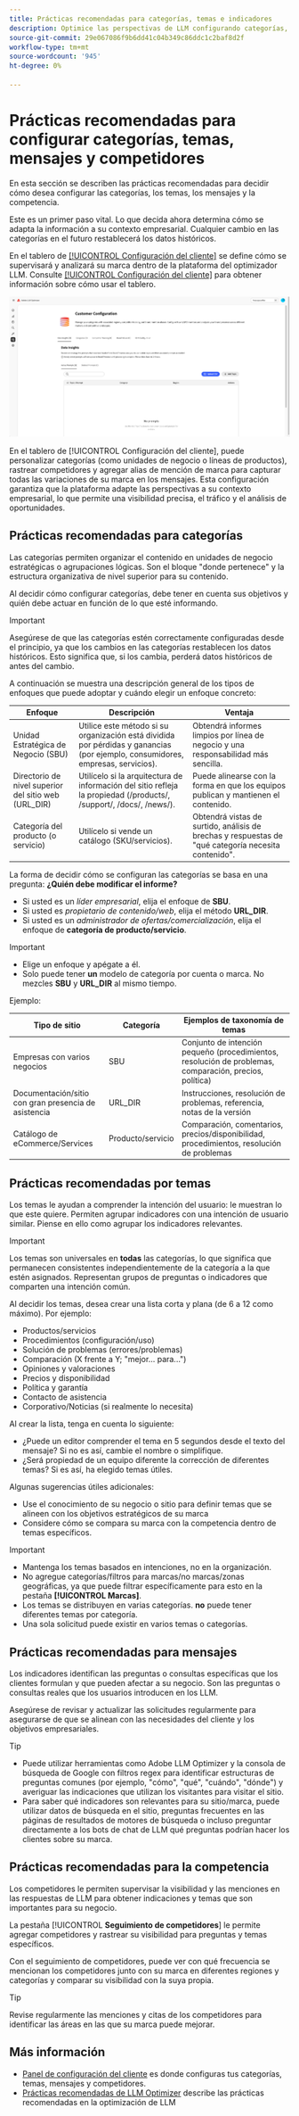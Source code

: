 ```yaml
---
title: Prácticas recomendadas para categorías, temas e indicadores
description: Optimice las perspectivas de LLM configurando categorías, temas, indicadores y competidores para un seguimiento de marca y un análisis de contenido estratégico personalizados.
source-git-commit: 29e067086f9b6dd41c04b349c86ddc1c2baf8d2f
workflow-type: tm+mt
source-wordcount: '945'
ht-degree: 0%

---
```



# Prácticas recomendadas para configurar categorías, temas, mensajes y competidores

En esta sección se describen las prácticas recomendadas para decidir cómo desea configurar las categorías, los temas, los mensajes y la competencia.

Este es un primer paso vital. Lo que decida ahora determina cómo se adapta la información a su contexto empresarial. Cualquier cambio en las categorías en el futuro restablecerá los datos históricos.

En el tablero de [[!UICONTROL Configuración del cliente]](/help/dashboards/customer-configuration.md) se define cómo se supervisará y analizará su marca dentro de la plataforma del optimizador LLM. Consulte [[!UICONTROL Configuración del cliente]](/help/dashboards/customer-configuration.md) para obtener información sobre cómo usar el tablero.

![Ventana de configuración del cliente](/help/assets/best-practices/customer-configuration-best-practices.png)

En el tablero de [!UICONTROL Configuración del cliente], puede personalizar categorías (como unidades de negocio o líneas de productos), rastrear competidores y agregar alias de mención de marca para capturar todas las variaciones de su marca en los mensajes. Esta configuración garantiza que la plataforma adapte las perspectivas a su contexto empresarial, lo que permite una visibilidad precisa, el tráfico y el análisis de oportunidades.

## Prácticas recomendadas para categorías

Las categorías permiten organizar el contenido en unidades de negocio estratégicas o agrupaciones lógicas. Son el bloque &quot;donde pertenece&quot; y la estructura organizativa de nivel superior para su contenido.

Al decidir cómo configurar categorías, debe tener en cuenta sus objetivos y quién debe actuar en función de lo que esté informando.

>[!IMPORTANT]
>
> Asegúrese de que las categorías estén correctamente configuradas desde el principio, ya que los cambios en las categorías restablecen los datos históricos. Esto significa que, si los cambia, perderá datos históricos de antes del cambio.

A continuación se muestra una descripción general de los tipos de enfoques que puede adoptar y cuándo elegir un enfoque concreto:

| Enfoque | Descripción | Ventaja |
|---------|----------|---------|
| Unidad Estratégica de Negocio (SBU) | Utilice este método si su organización está dividida por pérdidas y ganancias (por ejemplo, consumidores, empresas, servicios). | Obtendrá informes limpios por línea de negocio y una responsabilidad más sencilla. |
| Directorio de nivel superior del sitio web (URL_DIR) | Utilícelo si la arquitectura de información del sitio refleja la propiedad (/products/, /support/, /docs/, /news/). | Puede alinearse con la forma en que los equipos publican y mantienen el contenido. |
| Categoría del producto (o servicio) | Utilícelo si vende un catálogo (SKU/servicios). | Obtendrá vistas de surtido, análisis de brechas y respuestas de &quot;qué categoría necesita contenido&quot;. |

La forma de decidir cómo se configuran las categorías se basa en una pregunta: **¿Quién debe modificar el informe?**

* Si usted es un *líder empresarial*, elija el enfoque de **SBU**.
* Si usted es *propietario de contenido/web*, elija el método **URL_DIR**.
* Si usted es un *administrador de ofertas/comercialización*, elija el enfoque de **categoría de producto/servicio**.

>[!IMPORTANT]
>
> * Elige un enfoque y apégate a él.
> * Solo puede tener **un** modelo de categoría por cuenta o marca. No mezcles **SBU** y **URL_DIR** al mismo tiempo.
>   <!--Can you mix Product/Service with these?-->

Ejemplo:

| Tipo de sitio | Categoría | Ejemplos de taxonomía de temas |
|---------|----------|---------|
| Empresas con varios negocios | SBU | Conjunto de intención pequeño (procedimientos, resolución de problemas, comparación, precios, política) |
| Documentación/sitio con gran presencia de asistencia | URL_DIR | Instrucciones, resolución de problemas, referencia, notas de la versión |
| Catálogo de eCommerce/Services | Producto/servicio | Comparación, comentarios, precios/disponibilidad, procedimientos, resolución de problemas |

## Prácticas recomendadas por temas

Los temas le ayudan a comprender la intención del usuario: le muestran lo que este quiere. Permiten agrupar indicadores con una intención de usuario similar. Piense en ello como agrupar los indicadores relevantes.

>[!IMPORTANT]
>
>Los temas son universales en **todas** las categorías, lo que significa que permanecen consistentes independientemente de la categoría a la que estén asignados. Representan grupos de preguntas o indicadores que comparten una intención común.

Al decidir los temas, desea crear una lista corta y plana (de 6 a 12 como máximo). Por ejemplo:

* Productos/servicios
* Procedimientos (configuración/uso)
* Solución de problemas (errores/problemas)
* Comparación (X frente a Y; &quot;mejor... para...&quot;)
* Opiniones y valoraciones
* Precios y disponibilidad
* Política y garantía
* Contacto de asistencia
* Corporativo/Noticias (si realmente lo necesita)

Al crear la lista, tenga en cuenta lo siguiente:

* ¿Puede un editor comprender el tema en 5 segundos desde el texto del mensaje? Si no es así, cambie el nombre o simplifique.
* ¿Será propiedad de un equipo diferente la corrección de diferentes temas? Si es así, ha elegido temas útiles.
  <!-- Last bullet point does not make sense. Clarification needed.-->

Algunas sugerencias útiles adicionales:

* Use el conocimiento de su negocio o sitio para definir temas que se alineen con los objetivos estratégicos de su marca
* Considere cómo se compara su marca con la competencia dentro de temas específicos.

>[!IMPORTANT]
>
> * Mantenga los temas basados en intenciones, no en la organización.
> * No agregue categorías/filtros para marcas/no marcas/zonas geográficas, ya que puede filtrar específicamente para esto en la pestaña **[!UICONTROL Marcas]**.
> * Los temas se distribuyen en varias categorías. **no** puede tener diferentes temas por categoría.
> * Una sola solicitud puede existir en varios temas o categorías.

## Prácticas recomendadas para mensajes

Los indicadores identifican las preguntas o consultas específicas que los clientes formulan y que pueden afectar a su negocio. Son las preguntas o consultas reales que los usuarios introducen en los LLM.

Asegúrese de revisar y actualizar las solicitudes regularmente para asegurarse de que se alinean con las necesidades del cliente y los objetivos empresariales.

>[!TIP]
>
>* Puede utilizar herramientas como Adobe LLM Optimizer y la consola de búsqueda de Google con filtros regex para identificar estructuras de preguntas comunes (por ejemplo, &quot;cómo&quot;, &quot;qué&quot;, &quot;cuándo&quot;, &quot;dónde&quot;) y averiguar las indicaciones que utilizan los visitantes para visitar el sitio.
>* Para saber qué indicadores son relevantes para su sitio/marca, puede utilizar datos de búsqueda en el sitio, preguntas frecuentes en las páginas de resultados de motores de búsqueda o incluso preguntar directamente a los bots de chat de LLM qué preguntas podrían hacer los clientes sobre su marca.

## Prácticas recomendadas para la competencia

Los competidores le permiten supervisar la visibilidad y las menciones en las respuestas de LLM para obtener indicaciones y temas que son importantes para su negocio.

La pestaña [!UICONTROL **Seguimiento de competidores**] le permite agregar competidores y rastrear su visibilidad para preguntas y temas específicos.

Con el seguimiento de competidores, puede ver con qué frecuencia se mencionan los competidores junto con su marca en diferentes regiones y categorías y comparar su visibilidad con la suya propia.

>[!TIP]
>
>Revise regularmente las menciones y citas de los competidores para identificar las áreas en las que su marca puede mejorar.

## Más información

* [Panel de configuración del cliente](/help/dashboards/customer-configuration.md) es donde configuras tus categorías, temas, mensajes y competidores.
* [Prácticas recomendadas de LLM Optimizer](/help/tutorials/best-practices.md) describe las prácticas recomendadas en la optimización de LLM

